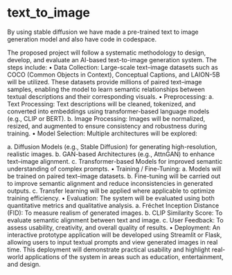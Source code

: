 # text_to_image

By using stable diffusion we have made a pre-trained text to image generation model and also have code in codespace. 

The proposed project will follow a systematic methodology to design, develop, and
evaluate an AI-based text-to-image generation system. The steps include:
• Data Collection:
 Large-scale text–image datasets such as COCO (Common Objects in Context),
Conceptual Captions, and LAION-5B will be utilized. These datasets provide
millions of paired text–image samples, enabling the model to learn semantic
relationships between textual descriptions and their corresponding visuals.
• Preprocessing:
a. Text Processing: Text descriptions will be cleaned, tokenized, and
converted into embeddings using transformer-based language models
(e.g., CLIP or BERT).
b. Image Processing: Images will be normalized, resized, and augmented
to ensure consistency and robustness during training.
• Model Selection:
 Multiple architectures will be explored:

 a. Diffusion Models (e.g., Stable Diffusion) for generating high-resolution,
realistic images.
b. GAN-based Architectures (e.g., AttnGAN) to enhance text–image
alignment.
c. Transformer-based Models for improved semantic understanding of
complex prompts.
• Training / Fine-Tuning:
a. Models will be trained on paired text–image datasets.
b. Fine-tuning will be carried out to improve semantic alignment and reduce
inconsistencies in generated outputs.
c. Transfer learning will be applied where applicable to optimize training
efficiency.
• Evaluation:
 The system will be evaluated using both quantitative metrics and
qualitative analysis.
a. Fréchet Inception Distance (FID): To measure realism of generated
images.
b. CLIP Similarity Score: To evaluate semantic alignment between text and
image.
c. User Feedback: To assess usability, creativity, and overall quality of
results.
• Deployment:
 An interactive prototype application will be developed using Streamlit or Flask,
allowing users to input textual prompts and view generated images in real time.
This deployment will demonstrate practical usability and highlight real-world
applications of the system in areas such as education, entertainment, and design.
